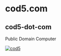 # cod5.com

## cod5-dot-com

Public Domain Computer

[![cod5](.github/profile/cod5.svg)](https://cod5.com)


